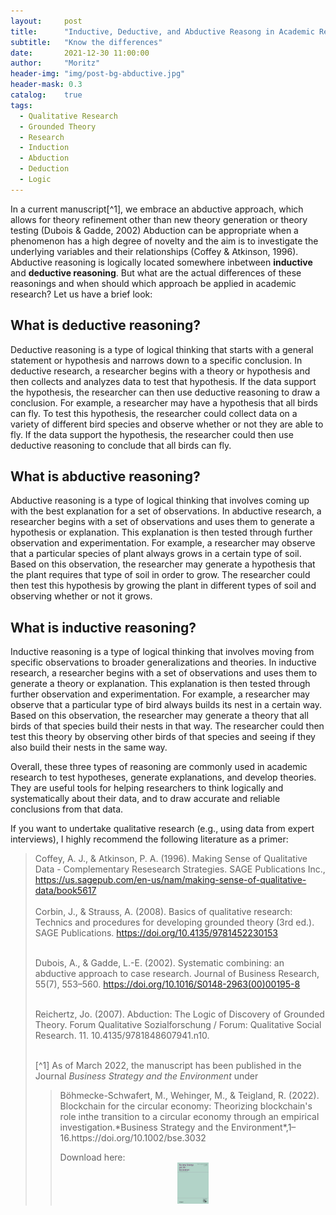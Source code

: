 ```yaml
---
layout:     post
title:      "Inductive, Deductive, and Abductive Reasong in Academic Research " 
subtitle:   "Know the differences"
date:       2021-12-30 11:00:00
author:     "Moritz"
header-img: "img/post-bg-abductive.jpg"
header-mask: 0.3
catalog:    true
tags:
  - Qualitative Research
  - Grounded Theory
  - Research
  - Induction 
  - Abduction
  - Deduction
  - Logic
---
```


In a current manuscript[^1], we embrace an abductive approach, which allows for theory refinement other than new theory generation or theory testing (Dubois & Gadde, 2002)
Abduction can be appropriate when a phenomenon has a high degree of novelty and the aim is to investigate the underlying variables and their relationships (Coffey & Atkinson, 1996).
Abductive reasoning is logically located somewhere inbetween **inductive** and **deductive reasoning**. 
But what are the actual differences of these reasonings and when should which approach be applied in academic research? Let us have a brief look:

## What is deductive reasoning?
Deductive reasoning is a type of logical thinking that starts with a general statement or hypothesis and narrows down to a specific conclusion. In deductive research, a researcher begins with a theory or hypothesis and then collects and analyzes data to test that hypothesis. If the data support the hypothesis, the researcher can then use deductive reasoning to draw a conclusion.
For example, a researcher may have a hypothesis that all birds can fly. To test this hypothesis, the researcher could collect data on a variety of different bird species and observe whether or not they are able to fly. If the data support the hypothesis, the researcher could then use deductive reasoning to conclude that all birds can fly.

## What is abductive reasoning?
Abductive reasoning is a type of logical thinking that involves coming up with the best explanation for a set of observations. In abductive research, a researcher begins with a set of observations and uses them to generate a hypothesis or explanation. This explanation is then tested through further observation and experimentation.
For example, a researcher may observe that a particular species of plant always grows in a certain type of soil. Based on this observation, the researcher may generate a hypothesis that the plant requires that type of soil in order to grow. The researcher could then test this hypothesis by growing the plant in different types of soil and observing whether or not it grows.

## What is inductive reasoning?
Inductive reasoning is a type of logical thinking that involves moving from specific observations to broader generalizations and theories. In inductive research, a researcher begins with a set of observations and uses them to generate a theory or explanation. This explanation is then tested through further observation and experimentation.
For example, a researcher may observe that a particular type of bird always builds its nest in a certain way. Based on this observation, the researcher may generate a theory that all birds of that species build their nests in that way. The researcher could then test this theory by observing other birds of that species and seeing if they also build their nests in the same way.

Overall, these three types of reasoning are commonly used in academic research to test hypotheses, generate explanations, and develop theories. They are useful tools for helping researchers to think logically and systematically about their data, and to draw accurate and reliable conclusions from that data.

If you want to undertake qualitative research (e.g., using data from expert interviews), I highly recommend the following literature as a primer:

<blockquote> 
  <p>

Coffey, A. J., & Atkinson, P. A. (1996). Making Sense of Qualitative Data - Complementary Resesearch Strategies. SAGE Publications Inc., https://us.sagepub.com/en-us/nam/making-sense-of-qualitative-data/book5617 <br>
  <br>
Corbin, J., & Strauss, A. (2008). Basics of qualitative research: Technics and procedures for developing grounded theory (3rd ed.). SAGE Publications. https://doi.org/10.4135/9781452230153 <br> <br>
  
Dubois, A., & Gadde, L.-E. (2002). Systematic combining: an abductive approach to case research. Journal of Business Research, 55(7), 553–560. https://doi.org/10.1016/S0148-2963(00)00195-8 <br> <br>
   
Reichertz, Jo. (2007). Abduction: The Logic of Discovery of Grounded Theory. Forum Qualitative Sozialforschung / Forum: Qualitative Social Research. 11. 10.4135/9781848607941.n10. <br> <br>
  

</p>

[^1] As of March 2022, the manuscript has been published in the Journal *Business Strategy and the Environment* under
<blockquote> 
Böhmecke-Schwafert,  M.,  Wehinger,  M.,  &  Teigland,  R.  (2022). Blockchain for the circular economy: Theorizing blockchain's role inthe transition to a circular economy through an empirical investigation.*Business Strategy and the Environment*,1–16.https://doi.org/10.1002/bse.3032
  
  </p>
         <html>
Download here: <body>
  <div style="text-align: center;">
   <center>
      <a href="https://onlinelibrary.wiley.com/doi/full/10.1002/bse.3032"><img src="/img/in-post/bse.jpg" alt="Journal Cover" width="50"></a>
   </center>
